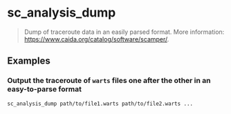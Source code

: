 # sc_analysis_dump

> Dump of traceroute data in an easily parsed format. More information: <https://www.caida.org/catalog/software/scamper/>.

## Examples

### Output the traceroute of `warts` files one after the other in an easy-to-parse format

```bash
sc_analysis_dump path/to/file1.warts path/to/file2.warts ...
```
